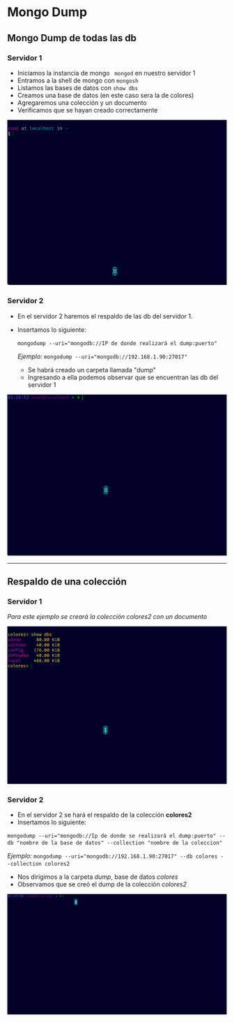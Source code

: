 # Mongo Dump

## Mongo Dump de todas las db

### Servidor 1

* Iniciamos la instancia de mongo ` mongod` en nuestro servidor 1
* Entramos a la shell de mongo con `mongosh`
* Listamos las bases de datos con `show dbs`
* Creamos una base de datos (en este caso sera la de colores)
* Agregaremos una colección y un documento
* Verificamos que se hayan creado correctamente

![Servidor 1](assets/20230329_144442_servidor1.gif)

### Servidor 2

* En el servidor 2 haremos el respaldo de las db del servidor 1.
* Insertamos lo siguiente:

  ```
  mongodump --uri="mongodb://IP de donde realizará el dump:puerto"
  ```

  *Ejemplo:*
  `mongodump --uri="mongodb://192.168.1.90:27017"`

  * Se habrá creado un carpeta llamada "dump"
  * Ingresando a ella podemos observar que se encuentran las db del servidor 1

![Servidor 2](assets/20230329_144902_servidor2.gif)

---

## Respaldo de una colección

### Servidor 1

*Para este ejemplo se creará la colección colores2 con un documento*

![Servidor1.1](assets/20230329_145348_Servidor1.1.gif)

### Servidor 2

* En el servidor 2 se hará el respaldo de la colección **colores2**
* Insertamos lo siguiente:

```
mongodump --uri="mongodb://Ip de donde se realizará el dump:puerto" --db "nombre de la base de datos" --collection "nombre de la coleccion"
```

*Ejemplo:*
`mongodump --uri="mongodb://192.168.1.90:27017" --db colores --collection colores2`

* Nos dirigimos a la carpeta *dump*, base de datos *colores*
* Observamos que se creó el dump de la colección *colores2*

![Servidor2.2](assets/20230329_145600_Servidor2.2.gif)




